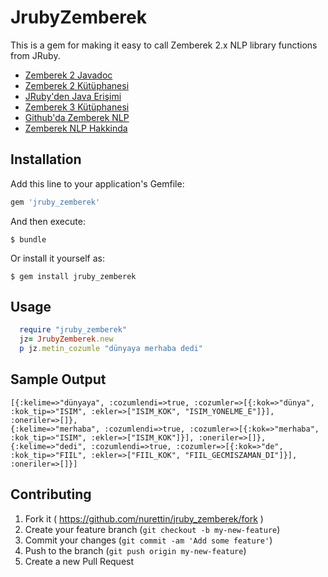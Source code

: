 # JrubyZemberek

This is a gem for making it easy to call Zemberek 2.x NLP library functions from JRuby.

* [Zemberek 2 Javadoc](http://dev.gentoo.org/~serkan/zemberek-javadoc/overview-summary.html)
* [Zemberek 2 Kütüphanesi](http://code.google.com/p/zemberek/downloads/list?can=3&q=&colspec=Filename+Summary+Uploaded+ReleaseDate+Size+DownloadCount)
* [JRuby'den Java Erişimi](https://github.com/jruby/jruby/wiki/CallingJavaFromJRuby)
* [Zemberek 3 Kütüphanesi](http://code.google.com/p/zemberek3/)
* [Github'da Zemberek NLP](https://github.com/ahmetaa)
* [Zemberek NLP Hakkinda](http://zembereknlp.blogspot.com.tr/2013/12/zemberek-nlp-090.html)

## Installation

Add this line to your application's Gemfile:

```ruby
gem 'jruby_zemberek'
```

And then execute:

    $ bundle

Or install it yourself as:

    $ gem install jruby_zemberek

## Usage

```ruby
  require "jruby_zemberek"
  jz= JrubyZemberek.new
  p jz.metin_cozumle "dünyaya merhaba dedi"
```

## Sample Output

    [{:kelime=>"dünyaya", :cozumlendi=>true, :cozumler=>[{:kok=>"dünya", :kok_tip=>"ISIM", :ekler=>["ISIM_KOK", "ISIM_YONELME_E"]}], :oneriler=>[]}, 
    {:kelime=>"merhaba", :cozumlendi=>true, :cozumler=>[{:kok=>"merhaba", :kok_tip=>"ISIM", :ekler=>["ISIM_KOK"]}], :oneriler=>[]}, 
    {:kelime=>"dedi", :cozumlendi=>true, :cozumler=>[{:kok=>"de", :kok_tip=>"FIIL", :ekler=>["FIIL_KOK", "FIIL_GECMISZAMAN_DI"]}], :oneriler=>[]}]

## Contributing

1. Fork it ( https://github.com/nurettin/jruby_zemberek/fork )
2. Create your feature branch (`git checkout -b my-new-feature`)
3. Commit your changes (`git commit -am 'Add some feature'`)
4. Push to the branch (`git push origin my-new-feature`)
5. Create a new Pull Request
